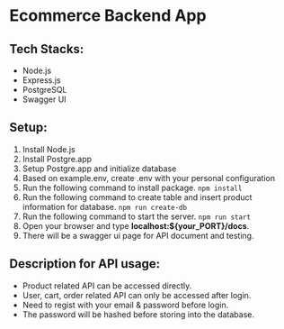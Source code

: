 # Ecommerce Backend App

## Tech Stacks:

- Node.js
- Express.js
- PostgreSQL
- Swagger UI

## Setup:

1. Install Node.js
2. Install Postgre.app
3. Setup Postgre.app and initialize database
4. Based on example.env, create .env with your personal configuration
5. Run the following command to install package.
   `npm install`
6. Run the following command to create table and insert product information for database.
   `npm run create-db`
7. Run the following command to start the server.
   `npm run start`
8. Open your browser and type **localhost:${your_PORT}/docs**.
9. There will be a swagger ui page for API document and testing.

## Description for API usage:

- Product related API can be accessed directly.
- User, cart, order related API can only be accessed after login.
- Need to regist with your email & password before login.
- The password will be hashed before storing into the database.
